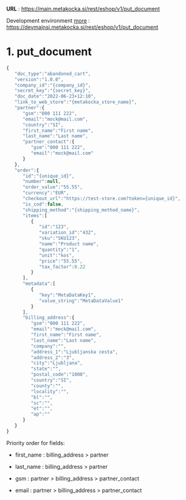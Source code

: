 **URL** : https://main.metakocka.si/rest/eshop/v1/put_document

Development environment [more](https://metakocka.freshdesk.com/a/solutions/articles/3000088225) : https://devmainsi.metakocka.si/rest/eshop/v1/put_document

# 1. put_document

```javascript
{
   "doc_type":"abandoned_cart",
   "version":"1.0.0",
   "company_id":"{company_id}",
   "secret_key":"{secret_key}",
   "doc_date":"2022-06-23+12:10",
   "link_to_web_store":"{metakocka_store_name}",
   "partner":{
      "gsm":"000 111 222",
      "email":"mock@mail.com",
      "country":"SI",
      "first_name":"First name",
      "last_name":"Last name",
      "partner_contact":{
         "gsm":"000 111 222",
         "email":"mock@mail.com"
      }
   },
   "order":{
      "id":"{unique_id}",
      "number":null,
      "order_value":"55.55",
      "currency":"EUR",
      "checkout_url":"https://test-store.com?token={unique_id}",
      "is_cod":false,
      "shipping_method":"{shipping_method_name}",
      "items":[
         {
            "id":"123",
            "variation_id":"432",
            "sku":"SKU123",
            "name":"Product name",
            "quantity":"1",
            "unit":"kos",
            "price":"55.55",
            "tax_factor":0.22
         }
      ],
      "metadata":[
         {
            "key":"MetaDataKey1",
            "value_string":"MetaDataValue1"
         }
      ],
      "billing_address":{
         "gsm":"000 111 222",
         "email":"mock@mail.com",
         "first_name":"First name",
         "last_name":"Last name",
         "company":"",
         "address_1":"Ljubljanska cesta",
         "address_2":"3",
         "city":"Ljubljana",
         "state":"",
         "postal_code":"1000",
         "country":"SI",
         "county":"",
         "locality":"",
         "bl":"",
         "sc":"",
         "et":"",
         "ap":""
      }
   }
}
```

Priority order for fields:
* first_name : billing_address > partner
* last_name : billing_address > partner

* gsm : partner > billing_address > partner_contact
* email : partner > billing_address > partner_contact
